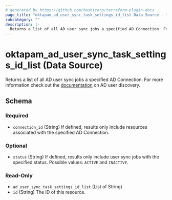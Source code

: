 ```yaml
---
# generated by https://github.com/hashicorp/terraform-plugin-docs
page_title: "oktapam_ad_user_sync_task_settings_id_list Data Source - terraform-provider-oktapam"
subcategory: ""
description: |-
  Returns a list of all AD user sync jobs a specified AD Connection. For more information check out the documentation https://help.okta.com/asa/en-us/Content/Topics/Adv_Server_Access/docs/ad-user-sync.htm on AD user discovery.
---
```


# oktapam_ad_user_sync_task_settings_id_list (Data Source)

Returns a list of all AD user sync jobs a specified AD Connection. For more information check out the [documentation](https://help.okta.com/asa/en-us/Content/Topics/Adv_Server_Access/docs/ad-user-sync.htm) on AD user discovery.



<!-- schema generated by tfplugindocs -->
## Schema

### Required

- `connection_id` (String) If defined, results only include resources associated with the specified AD Connection.

### Optional

- `status` (String) If defined, results only include user sync jobs with the specified status. Possible values: `ACTIVE` and `INACTIVE`.

### Read-Only

- `ad_user_sync_task_settings_id_list` (List of String)
- `id` (String) The ID of this resource.


